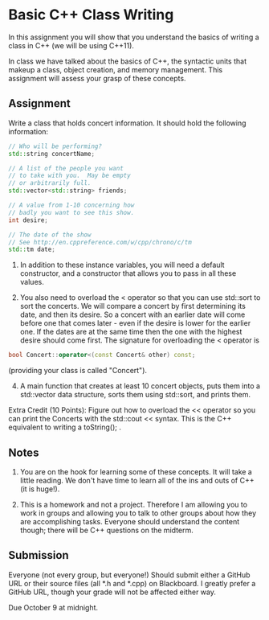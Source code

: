 # Basic C++ Class Writing

In this assignment you will show that you understand the basics of writing a class in C++ (we will be using C++11).

In class we have talked about the basics of C++, the syntactic units that makeup a class, object creation, and memory management.  This assignment will assess your grasp of these concepts.

## Assignment

Write a class that holds concert information.  It should hold the following information:

```C++
// Who will be performing?
std::string concertName;

// A list of the people you want
// to take with you.  May be empty
// or arbitrarily full.
std::vector<std::string> friends;

// A value from 1-10 concerning how
// badly you want to see this show.
int desire;

// The date of the show
// See http://en.cppreference.com/w/cpp/chrono/c/tm
std::tm date;
```

1. In addition to these instance variables, you will need a default constructor, and a constructor that allows you to pass in all these values.

2. You also need to overload the < operator so that you can use std::sort to sort the concerts.  We will compare a concert by first determining its date, and then its desire.  So a concert with an earlier date will come before one that comes later - even if the desire is lower for the earlier one.  If the dates are at the same time then the one with the highest desire should come first.  The signature for overloading the < operator is

```C++
bool Concert::operator<(const Concert& other) const;
```

(providing your class is called "Concert").

4. A main function that creates at least 10 concert objects, puts them into a std::vector<Concert> data structure, sorts them using std::sort, and prints them.

Extra Credit (10 Points): Figure out how to overload the << operator so you can print the Concerts with the std::cout << syntax.  This is the C++ equivalent to writing a toString();
.

## Notes

1.  You are on the hook for learning some of these concepts.  It will take a little reading. We don't have time to learn all of the ins and outs of C++ (it is huge!).

2.  This is a homework and not a project.  Therefore I am allowing you to work in groups and allowing you to talk to other groups about how they are accomplishing tasks.  Everyone should understand the content though; there will be C++ questions on the midterm.

## Submission

Everyone (not every group, but everyone!) Should submit either a GitHub URL or their source files (all \*.h and \*.cpp) on Blackboard.  I greatly prefer a GitHub URL, though your grade will not be affected either way.

Due October 9 at midnight.
